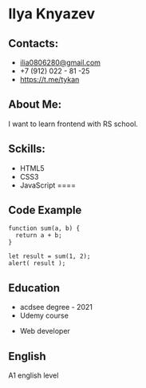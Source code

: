# Ilya Knyazev
## Contacts: 
* ilia0806280@gmail.com
* +7 (912) 022 - 81 -25
* https://t.me/tykan
## About Me: 
I want to learn frontend with RS school.

## Sckills: 
* HTML5
* CSS3
* JavaScript
====
## Code Example
```
function sum(a, b) {
  return a + b;
}

let result = sum(1, 2);
alert( result );
```
## Education
* acdsee degree - 2021
* Udemy course 
 + Web developer

## English
A1 english level
